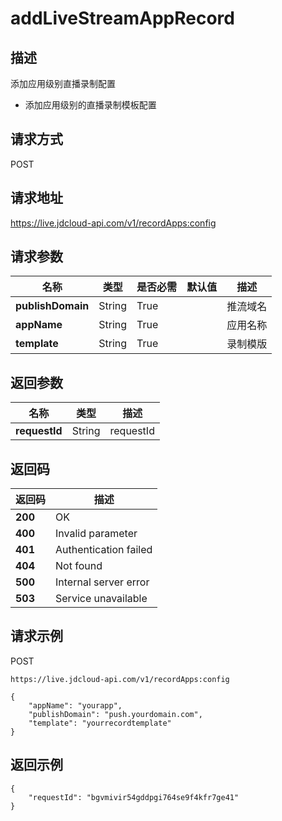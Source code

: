 # addLiveStreamAppRecord


## 描述
添加应用级别直播录制配置
- 添加应用级别的直播录制模板配置


## 请求方式
POST

## 请求地址
https://live.jdcloud-api.com/v1/recordApps:config


## 请求参数
|名称|类型|是否必需|默认值|描述|
|---|---|---|---|---|
|**publishDomain**|String|True| |推流域名|
|**appName**|String|True| |应用名称|
|**template**|String|True| |录制模版|


## 返回参数
|名称|类型|描述|
|---|---|---|
|**requestId**|String|requestId|


## 返回码
|返回码|描述|
|---|---|
|**200**|OK|
|**400**|Invalid parameter|
|**401**|Authentication failed|
|**404**|Not found|
|**500**|Internal server error|
|**503**|Service unavailable|

## 请求示例
POST
```
https://live.jdcloud-api.com/v1/recordApps:config

```
```
{
    "appName": "yourapp", 
    "publishDomain": "push.yourdomain.com", 
    "template": "yourrecordtemplate"
}
```

## 返回示例
```
{
    "requestId": "bgvmivir54gddpgi764se9f4kfr7ge41"
}
```

